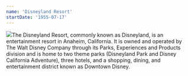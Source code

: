 ```yaml
---
name: 'Disneyland Resort'
startDate: '1955-07-17'
---
```


<img src="https://upload.wikimedia.org/wikipedia/commons/e/e3/Disneyland_Resort_logo.svg" class="align-right">The Disneyland Resort, commonly known as Disneyland, is an entertainment resort in Anaheim, California. It is owned and operated by The Walt Disney Company through its Parks, Experiences and Products division and is home to two theme parks (Disneyland Park and Disney California Adventure), three hotels, and a shopping, dining, and entertainment district known as Downtown Disney.
